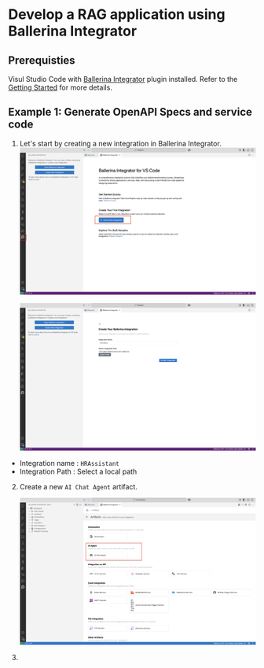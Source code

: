# Develop a RAG application using Ballerina Integrator

## Prerequisties

Visul Studio Code with [Ballerina Integrator](https://marketplace.visualstudio.com/items?itemName=WSO2.ballerina-integrator) plugin installed. Refer to the [Getting Started](https://wso2.github.io/docs-bi/get-started/quick-start-guide/) for more details. 


## Example 1: Generate OpenAPI Specs and service code

1. Let's start by creating a new integration in Ballerina Integrator. 
    ![Create new integration](./images/Create-new-integration.png)

    ![Add integraiton name](./images/Add-integration-name.png)

- Integration name : `HRAssistant`
- Integration Path : Select a local path

2. Create a new `AI Chat Agent` artifact.

    ![alt text](./images/Add-AI-chat-agent.png)

3. 